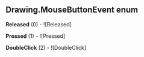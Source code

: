 ## Drawing.MouseButtonEvent enum

**Released** (0) - ![Released]

**Pressed** (1) - ![Pressed]

**DoubleClick** (2) - ![DoubleClick]

